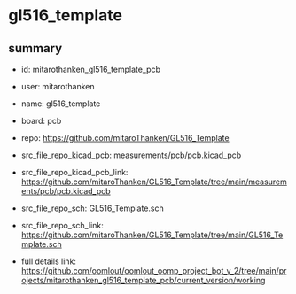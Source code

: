 # gl516_template
 
## summary 
* id: mitarothanken_gl516_template_pcb
* user: mitarothanken
* name: gl516_template
* board: pcb
* repo: https://github.com/mitaroThanken/GL516_Template
* src_file_repo_kicad_pcb: measurements/pcb/pcb.kicad_pcb
* src_file_repo_kicad_pcb_link: https://github.com/mitaroThanken/GL516_Template/tree/main/measurements/pcb/pcb.kicad_pcb


* src_file_repo_sch: GL516_Template.sch
* src_file_repo_sch_link: https://github.com/mitaroThanken/GL516_Template/tree/main/GL516_Template.sch
* full details link: https://github.com/oomlout/oomlout_oomp_project_bot_v_2/tree/main/projects/mitarothanken_gl516_template_pcb/current_version/working  







